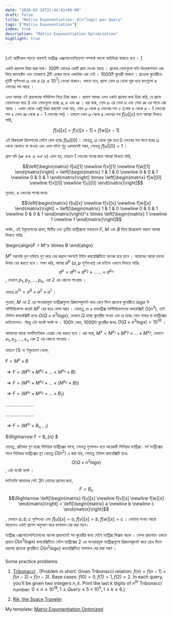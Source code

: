 ```yaml
---
date: "2020-02-19T21:44:41+06:00"
draft: false
title: "Matrix Exponentiation: O(n²logx) per Query"
tags: ["Matrix Exponentiation"]
index: true
description: "Matrix Exponentiation Optimization"
highlight: true
---
```


## 
[এই আর্টিকেল পড়তে অবশ্যই ম্যাট্রিক্স এক্সপোনেনশিয়েশন সম্পর্কে ভালো আইডিয়া থাকতে হবে । ]  

একটা প্রবলেম চিন্তা করা যাক। $100$টি নোডের একটি গ্রাফ দেওয়া আছে । গ্রাফের নোডগুলো বাই-ডিরেকশনাল এজ দিয়ে কানেক্টেড এবং যেকোনো $2$টি এজের মাঝে একাধিক এজ নেই । $1000$টি কুয়েরী থাকবে । প্রত্যেক কুয়েরীতে দুইটি পূর্ণসংখ্যা $u$ এবং $x$ ($x \leq 10^7$) দেওয়া থাকবে। বলতে হবে, গ্রাফে নোড $u$ থেকে শুরু হয়ে কতগুলো $x$ লেংথের পথ আছে ।  

এখন আমরা এই প্রবলেমের সলিউশন নিয়ে চিন্তা করব । প্রথমে আমরা এমন একটা গ্রাফের কথা চিন্তা করি, যে গ্রাফে নোডসংখ্যা মাত্র $3$ এবং নোডগুলো হচ্ছে $u, v$  এবং $w$ ।  ধরা যাক, নোড $u$ এর নোড $v$ এবং নোড $w$ এর সাথে এজ আছে । এখান থেকে একটু চিন্তা করলেই দেখা যায়, নোড $u$ থেকে $x$ লেংথের পথ = (নোড $v$ থেকে $x-1$ লেংথের পথ + নোড $w$ থেকে $x-1$ লেংথের পথ) । তাহলে নোড $u$ থেকে $x$ লেংথের পথ $f[u][x]$ হলে আমরা লিখতে পারি, 

$$f[u][x] = f[v][x-1] + f[w][x-1]$$

এই রিকারেন্স রিলেশনের বেইস কেস হচ্ছে $f[u][0]$ । যেহেতু, $u$ থেকে শুরু হয়ে $0$ লেংথের পথ মানে হচ্ছে $u$ থেকে কোথাও না যাওয়া এবং এমন ঘটনা শুধু একভাবেই সম্ভব, সেহেতু $f[u][0] = 1$ ।

গ্রাফ যদি $(w\leftrightarrow u\leftrightarrow v)$ এমন হয়, তাহলে $1$ লেংথের পথের জন্য আমরা লিখতে পারি,

$$\left[\begin{matrix}
  f[u][1] \newline
  f[v][1] \newline
  f[w][1]
\end{matrix}\right] = \left[\begin{matrix}
  1 & 1 & 0 \newline
  0 & 0 & 1 \newline
  0 & 0 & 1
\end{matrix}\right] \times \left[\begin{matrix}
  f[w][0] \newline
  f[v][0] \newline
  f[u][0]
\end{matrix}\right]$$

সুতরাং, $x$ লেংথের পথের জন্যঃ

$$\left[\begin{matrix}
  f[u][x] \newline
  f[v][x] \newline
  f[w][x]
\end{matrix}\right] = \left[\begin{matrix}
  1 & 1 & 0 \newline
  0 & 0 & 1 \newline
  0 & 0 & 1
\end{matrix}\right]^x \times \left[\begin{matrix}
  1 \newline
  1 \newline
  1
\end{matrix}\right]$$

অর্থাৎ, এই ইকুয়েশনের প্রথম, দ্বিতীয় এবং তৃতীয় ম্যাট্রিক্সকে যথাক্রমে $F$, $M$ এবং $B$ দিয়ে রিপ্রেজেন্ট করলে আমরা লিখতে পারিঃ

\begin{align}F = M^x \times B \end{align}

$M^x$ সরাসরি লুপ চালিয়ে গুণ করে বের করলে অবশ্যই টাইম কমপ্লেক্সিটিতে অনেক হয়ে যাবে । আমাদের আরো ভালো উপায় বের করতে হবে ।  লক্ষ্য করি, আমরা $a^p$ ($a, p$ পূর্ণসংখ্যা) কে চাইলে এভাবে লিখতে পারিঃ  
$$ a^p = a^{p_1} \times a^{p_2} \times ...... \times a^{p_n} $$, যেখানে $p_1, p_2, ..., p_n$, এরা $2$ এর কোনো পাওয়ার ।

যেমনঃ $a^{11} = a^8\times a^2\times a^1$ ।

সুতরাং, $M$ এর $2$ এর পাওয়ারযুক্ত ম্যাট্রিক্সগুলো প্রিক্যালকুলেট করে রেখে দিলে প্রত্যেক কুয়েরীতে $logx$ টা মাল্টিপ্লিকেশন করেই $M^x$ বের করে ফেলা সম্ভব । যেহেতু, $n\times n$ম্যাট্রিক্স মাল্টিপ্লিকেশনের কমপ্লেক্সিটি $O(n^3)$, তাই টোটাল কমপ্লেক্সিটি হবেঃ $O(Q\times n^3logx)$, যেখানে $Q$ হচ্ছে কুয়েরীর সংখ্যা এবং $n$ হচ্ছে নোড নাম্বার বা ম্যাট্রিক্সের ডাইমেনশন। কিন্তু এটা যথেষ্ট ফাস্ট না । $100$টা নোড, $1000$টা কুয়েরীর জন্যঃ $O(Q \times n^3 logx) > 10^{10}$ ।  

আমাদের আরো অপটিমাইজড এপ্রোচ বের করতে হবে । ধরা যাক, $M^x = M^{x_1}\times M^{x_2} \times...\times  M^{x_n}$, যেখানে ${x_1}, {x_2},...,{x_n}$ এরা $2$ এর কোনো পাওয়ার । 

তাহলে $(1)$ নং ইকুয়েশন থেকে,

$F = M^x \times B$

$\Rightarrow F = (M^{x_1}\times M^{x_2}\times...\times M^{x_n}\times B)$

$\Rightarrow F = (M^{x_1}\times M^{x_2}\times...\times (M^{x_n}\times B))$ 

$\Rightarrow F = (M^{x_1}\times M^{x_2}\times...\times B_1)$

$......................$

$......................$

$\Rightarrow F = (M^{x_1}\times B_{n-1})$

$\Rightarrow F = B_{n} $

যেহেতু, প্রতিবার গুণ হচ্ছে লিনিয়ার ম্যাট্রিক্সের সাথে, সেহেতু গুণফলও হবে আরেকটি লিনিয়ার ম্যাট্রিক্স। বর্গ ম্যাট্রিক্সের সাথে লিনিয়ার ম্যাট্রিক্সের গুণ যেহেতু $O(n^2)$ এ করা যায়, সেহেতু টোটাল কমপ্লেক্সিটি হবেঃ
$$O(Q\times n^2logx)$$ , এটা যথেষ্ট ফাস্ট ।

ফাইনালি আমাদের সেই $3$টা নোডের গ্রাফের জন্য,
$$F = B_{n}$$
$$\Rightarrow \left[\begin{matrix}
  f[u][x] \newline
  f[v][x] \newline
  f[w][x] 
\end{matrix}\right] = \left[\begin{matrix}
  a \newline
  b \newline
  c
\end{matrix}\right]$$

, যেখানে $a,b,c$ পূর্ণসংখ্যা এবং $f[u][x] = a, f[v][x] = b, f[w][x] = c$ । নোডের সংখ্যা আরো বাড়ালেও একই প্রসেস অনুসরণ করে ফলাফল বের করা যাবে। 

ম্যাট্রিক্স এক্সপোনেনশিয়েশনের অনেক প্রবলেমেই সব কুয়েরীর জন্য বেইস ম্যাট্রিক্স ফিক্সড থাকে । সেসব প্রবলেমে এভাবে প্রথমে $O(n^3logx)$ কমপ্লেক্সিটিতে বেইস ম্যাট্রিক্সের $2$ এর পাওয়ারযুক্ত ম্যাট্রিক্সগুলো প্রিক্যালকুলেট করে রেখে দিলে তারপর প্রত্যেক কুয়েরীতে $O(n^2logx)$ কমপ্লেক্সিটিতে ফলাফল বের করা সম্ভব । 

###  

Some practice problems:

1. [Tribonacci](https://algo.codemarshal.org/contests/gub-iupc-18/problems/E) , (Problem in short: Given Tribonacci relation: $f(n) = f(n-1)+f(n-2)+f(n-3)$. Base cases: $f(0)=0, f(1)=1, f(2)=2$. In each query, you'll be given two integers $n, k$. Print the last $k$ digits of $n^{th}$ Tribonacci number. $0\leq n\leq 10^{18}, 1\leq Query\leq 5\times10^5, 1\leq k\leq 6$.)

2. [Rik, the Space Traveler](https://toph.co/p/rik-the-space-traveller)

My template: [Matrix Exponentiation Optimized](https://github.com/Shefin-CSE16/Competitive-Programming/blob/master/Templates/Matrix%20Expo%20Optimized)

